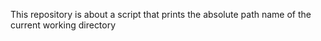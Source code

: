 This repository is about a script that prints the absolute path name of the current working directory
